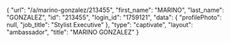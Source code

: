 {
    "url": "\/a\/marino-gonzalez\/213455",
    "first_name": "MARINO",
    "last_name": "GONZALEZ",
    "id": "213455",
    "login_id": "1759121",
    "data": {
        "profilePhoto": null,
        "job_title": "Stylist Executive"
    },
    "type": "captivate",
    "layout": "ambassador",
    "title": "MARINO GONZALEZ"
}